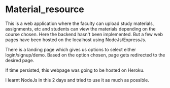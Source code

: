 # Material_resource
This is a web application where the faculty can upload study materials, assignments, etc and students can view the materials depending on the course chosen.
Here the backend hasn't been implemented.
But a few web pages have been hosted on the localhost using NodeJs/ExpressJs.

There is a landing page which gives us options to select either login/signup/demo.
Based on the option chosen, page gets redirected to the desired page.

If time persisted, this webpage was going to be hosted on Heroku.


I learnt NodeJs in this 2 days and tried to use it as much as possible.
